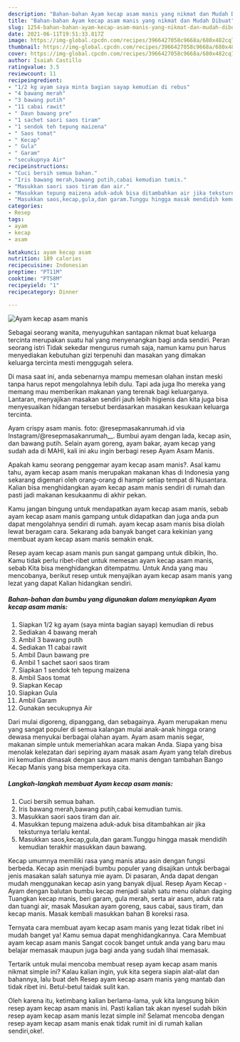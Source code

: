 ```yaml
---
description: "Bahan-bahan Ayam kecap asam manis yang nikmat dan Mudah Dibuat"
title: "Bahan-bahan Ayam kecap asam manis yang nikmat dan Mudah Dibuat"
slug: 1254-bahan-bahan-ayam-kecap-asam-manis-yang-nikmat-dan-mudah-dibuat
date: 2021-06-11T19:51:33.817Z
image: https://img-global.cpcdn.com/recipes/3966427058c9668a/680x482cq70/ayam-kecap-asam-manis-foto-resep-utama.jpg
thumbnail: https://img-global.cpcdn.com/recipes/3966427058c9668a/680x482cq70/ayam-kecap-asam-manis-foto-resep-utama.jpg
cover: https://img-global.cpcdn.com/recipes/3966427058c9668a/680x482cq70/ayam-kecap-asam-manis-foto-resep-utama.jpg
author: Isaiah Castillo
ratingvalue: 3.5
reviewcount: 11
recipeingredient:
- "1/2 kg ayam saya minta bagian sayap kemudian di rebus"
- "4 bawang merah"
- "3 bawang putih"
- "11 cabai rawit"
- " Daun bawang pre"
- "1 sachet saori saos tiram"
- "1 sendok teh tepung maizena"
- " Saos tomat"
- " Kecap"
- " Gula"
- " Garam"
- "secukupnya Air"
recipeinstructions:
- "Cuci bersih semua bahan."
- "Iris bawang merah,bawang putih,cabai kemudian tumis."
- "Masukkan saori saos tiram dan air."
- "Masukkan tepung maizena aduk-aduk bisa ditambahkan air jika teksturnya terlalu kental."
- "Masukkan saos,kecap,gula,dan garam.Tunggu hingga masak mendidih kemudian terakhir masukkan daun bawang."
categories:
- Resep
tags:
- ayam
- kecap
- asam

katakunci: ayam kecap asam 
nutrition: 189 calories
recipecuisine: Indonesian
preptime: "PT11M"
cooktime: "PT58M"
recipeyield: "1"
recipecategory: Dinner

---
```



![Ayam kecap asam manis](https://img-global.cpcdn.com/recipes/3966427058c9668a/680x482cq70/ayam-kecap-asam-manis-foto-resep-utama.jpg)

Sebagai seorang wanita, menyuguhkan santapan nikmat buat keluarga tercinta merupakan suatu hal yang menyenangkan bagi anda sendiri. Peran seorang istri Tidak sekedar mengurus rumah saja, namun kamu pun harus menyediakan kebutuhan gizi terpenuhi dan masakan yang dimakan keluarga tercinta mesti menggugah selera.

Di masa  saat ini, anda sebenarnya mampu memesan olahan instan meski tanpa harus repot mengolahnya lebih dulu. Tapi ada juga lho mereka yang memang mau memberikan makanan yang terenak bagi keluarganya. Lantaran, menyajikan masakan sendiri jauh lebih higienis dan kita juga bisa menyesuaikan hidangan tersebut berdasarkan masakan kesukaan keluarga tercinta. 

Ayam crispy asam manis. foto: @resepmasakanrumah.id via Instagram/@resepmasakanrumah__. Bumbui ayam dengan lada, kecap asin, dan bawang putih. Selain ayam goreng, ayam bakar, ayam kecap yang sudah ada di MAHI, kali ini aku ingin berbagi resep Ayam Asam Manis.

Apakah kamu seorang penggemar ayam kecap asam manis?. Asal kamu tahu, ayam kecap asam manis merupakan makanan khas di Indonesia yang sekarang digemari oleh orang-orang di hampir setiap tempat di Nusantara. Kalian bisa menghidangkan ayam kecap asam manis sendiri di rumah dan pasti jadi makanan kesukaanmu di akhir pekan.

Kamu jangan bingung untuk mendapatkan ayam kecap asam manis, sebab ayam kecap asam manis gampang untuk didapatkan dan juga anda pun dapat mengolahnya sendiri di rumah. ayam kecap asam manis bisa diolah lewat beragam cara. Sekarang ada banyak banget cara kekinian yang membuat ayam kecap asam manis semakin enak.

Resep ayam kecap asam manis pun sangat gampang untuk dibikin, lho. Kamu tidak perlu ribet-ribet untuk memesan ayam kecap asam manis, sebab Kita bisa menghidangkan ditempatmu. Untuk Anda yang mau mencobanya, berikut resep untuk menyajikan ayam kecap asam manis yang lezat yang dapat Kalian hidangkan sendiri.

<!--inarticleads1-->

##### Bahan-bahan dan bumbu yang digunakan dalam menyiapkan Ayam kecap asam manis:

1. Siapkan 1/2 kg ayam (saya minta bagian sayap) kemudian di rebus
1. Sediakan 4 bawang merah
1. Ambil 3 bawang putih
1. Sediakan 11 cabai rawit
1. Ambil  Daun bawang pre
1. Ambil 1 sachet saori saos tiram
1. Siapkan 1 sendok teh tepung maizena
1. Ambil  Saos tomat
1. Siapkan  Kecap
1. Siapkan  Gula
1. Ambil  Garam
1. Gunakan secukupnya Air


Dari mulai digoreng, dipanggang, dan sebagainya. Ayam merupakan menu yang sangat populer di semua kalangan mulai anak-anak hingga orang dewasa menyukai berbagai olahan ayam. Ayam asam manis segar, makanan simple untuk memeriahkan acara makan Anda. Siapa yang bisa menolak kelezatan dari sepiring ayam masak asam Ayam yang telah direbus ini kemudian dimasak dengan saus asam manis dengan tambahan Bango Kecap Manis yang bisa memperkaya cita. 

<!--inarticleads2-->

##### Langkah-langkah membuat Ayam kecap asam manis:

1. Cuci bersih semua bahan.
1. Iris bawang merah,bawang putih,cabai kemudian tumis.
1. Masukkan saori saos tiram dan air.
1. Masukkan tepung maizena aduk-aduk bisa ditambahkan air jika teksturnya terlalu kental.
1. Masukkan saos,kecap,gula,dan garam.Tunggu hingga masak mendidih kemudian terakhir masukkan daun bawang.


Kecap umumnya memiliki rasa yang manis atau asin dengan fungsi berbeda. Kecap asin menjadi bumbu populer yang disajikan untuk berbagai jenis masakan salah satunya mie ayam. Di pasaran, Anda dapat dengan mudah menggunakan kecap asin yang banyak dijual. Resep Ayam Kecap - Ayam dengan balutan bumbu kecap menjadi salah satu menu olahan daging Tuangkan kecap manis, beri garam, gula merah, serta air asam, aduk rata dan tuangi air, masak Masukan ayam goreng, saus cabai, saus tiram, dan kecap manis. Masak kembali masukkan bahan B koreksi rasa. 

Ternyata cara membuat ayam kecap asam manis yang lezat tidak ribet ini mudah banget ya! Kamu semua dapat menghidangkannya. Cara Membuat ayam kecap asam manis Sangat cocok banget untuk anda yang baru mau belajar memasak maupun juga bagi anda yang sudah lihai memasak.

Tertarik untuk mulai mencoba membuat resep ayam kecap asam manis nikmat simple ini? Kalau kalian ingin, yuk kita segera siapin alat-alat dan bahannya, lalu buat deh Resep ayam kecap asam manis yang mantab dan tidak ribet ini. Betul-betul taidak sulit kan. 

Oleh karena itu, ketimbang kalian berlama-lama, yuk kita langsung bikin resep ayam kecap asam manis ini. Pasti kalian tak akan nyesel sudah bikin resep ayam kecap asam manis lezat simple ini! Selamat mencoba dengan resep ayam kecap asam manis enak tidak rumit ini di rumah kalian sendiri,oke!.

